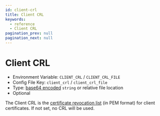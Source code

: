 ```yaml
---
id: client-crl
title: Client CRL
keywords:
  - reference
  - Client CRL
pagination_prev: null
pagination_next: null
---
```


# Client CRL

- Environment Variable: `CLIENT_CRL` / `CLIENT_CRL_FILE`
- Config File Key: `client_crl` / `client_crl_file`
- Type: [base64 encoded](https://en.wikipedia.org/wiki/Base64) `string` or relative file location
- Optional

The Client CRL is the [certificate revocation list](https://en.wikipedia.org/wiki/Certificate_revocation_list) (in PEM format) for client certificates. If not set, no CRL will be used.
